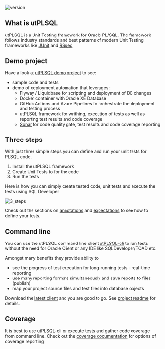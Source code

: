 ![version](https://img.shields.io/badge/version-v3.1.14.4176--develop-blue.svg)

## What is utPLSQL

utPLSQL is a Unit Testing framework for Oracle PL/SQL.
The framework follows industry standards and best patterns of modern Unit Testing frameworks like [JUnit](http://junit.org/junit4/) and [RSpec](http://rspec.info/)
 
## Demo project

Have a look at [utPLSQL demo project](https://github.com/utPLSQL/utPLSQL-demo-project/) to see:

- sample code and tests
- demo of deployment automation that leverages:
  - Flyway / Liquidbase for scripting and deployment of DB changes 
  - Docker container with Oracle XE Database
  - GitHub Actions and Azure Pipelines to orchestrate the deployment and testing process
  - utPLSQL framework for writhing, execution of tests as well as reporting test results and code coverage
  - [Sonar]((https://sonarcloud.io/project/overview?id=utPLSQL:utPLSQL-demo-project).) for code quality gate, test results and code coverage reporting  

## Three steps

With just three simple steps you can define and run your unit tests for PLSQL code.
 
1. Install the utPLSQL framework 
2. Create Unit Tests to for the code
3. Run the tests

Here is how you can simply create tested code, unit tests and execute the tests using SQL Developer

![3_steps](images/3_steps_to_run_utPLSQL.gif)

Check out the sections on [annotations](userguide/annotations.md) and [expectations](userguide/expectations.md) to see how to define your tests.  


## Command line

You can use the utPLSQL command line client [utPLSQL-cli](https://github.com/utPLSQL/utPLSQL-cli) to run tests without the need for Oracle Client or any IDE like SQLDeveloper/TOAD etc.

Amongst many benefits they provide ability to:

* see the progress of test execution for long-running tests - real-time reporting
* use many reporting formats simultaneously and save reports to files (publish)
* map your project source files and test files into database objects 

Download the [latest client](https://github.com/utPLSQL/utPLSQL-cli/releases/latest) and you are good to go.
See [project readme](https://github.com/utPLSQL/utPLSQL-cli/blob/develop/README.md) for details.  

## Coverage

It is best to use utPLSQL-cli or execute tests and gather code coverage from command line.
Check out the [coverage documentation](userguide/coverage.md) for options of coverage reporting



    



